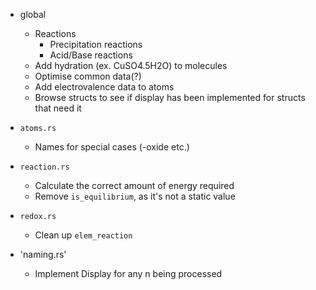 * global
  * Reactions
    * Precipitation reactions
    * Acid/Base reactions
  * Add hydration (ex. CuSO4.5H2O) to molecules
  * Optimise common data(?)
  * Add electrovalence data to atoms
  * Browse structs to see if display has been implemented for structs that need it

* `atoms.rs`
  * Names for special cases (-oxide etc.)

* `reaction.rs`
  * Calculate the correct amount of energy required
  * Remove `is_equilibrium`, as it's not a static value

* `redox.rs`
  * Clean up `elem_reaction`

* 'naming.rs'
  * Implement Display for any n being processed